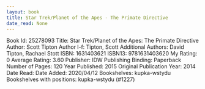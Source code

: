 ```yaml
---
layout: book
title: Star Trek/Planet of the Apes - The Primate Directive
date_read: None
---
```


Book Id: 25278093
Title: Star Trek/Planet of the Apes: The Primate Directive
Author: Scott Tipton
Author l-f: Tipton, Scott
Additional Authors: David Tipton, Rachael Stott
ISBN: 1631403621
ISBN13: 9781631403620
My Rating: 0
Average Rating: 3.60
Publisher: IDW Publishing
Binding: Paperback
Number of Pages: 120
Year Published: 2015
Original Publication Year: 2014
Date Read: 
Date Added: 2020/04/12
Bookshelves: kupka-wstydu
Bookshelves with positions: kupka-wstydu (#1227)


